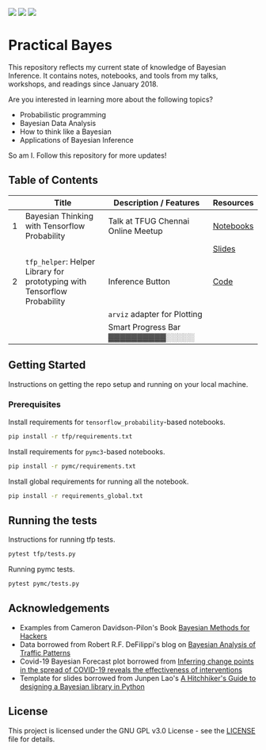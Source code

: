 ![](https://img.shields.io/badge/pymc-3.9.3-green) ![](https://img.shields.io/badge/tensorflow_probability-0.11.0-yellow) ![](https://img.shields.io/badge/license-GNU%20GPL%20v3.0-blue)

# Practical Bayes



This repository reflects my current state of knowledge of Bayesian Inference.
It contains notes, notebooks, and tools from my talks, workshops, and readings since January 2018.

Are you interested in learning more about the following topics?

- Probabilistic programming
- Bayesian Data Analysis
- How to think like a Bayesian
- Applications of Bayesian Inference

So am I. Follow this repository for more updates!

## Table of Contents

|      | Title                                                        | Description / Features                                       | Resources                                                    |
| ---- | ------------------------------------------------------------ | ------------------------------------------------------------ | ------------------------------------------------------------ |
| 1    | Bayesian Thinking with Tensorflow Probability                | Talk at TFUG Chennai Online Meetup | [Notebooks](tfp/)                                            |
|      |                                                              |                                                              | [Slides](https://drive.google.com/file/d/1I4BHlQZBo49pGy77LH3Xc_b2Hg41k7e7/view?usp=sharing) |
| 2    | `tfp_helper`: Helper Library for prototyping with Tensorflow Probability | Inference Button                                             | [Code](https://github.com/suriyadeepan/tfp_helper)           |
|      |                                                              | `arviz` adapter for Plotting                                 |                                                              |
|      |                                                              | Smart Progress Bar ▓▓▓▓▓▓▓▓▓▓░░░░░                   |                                                              |



## Getting Started

Instructions on getting the repo setup and running on your local machine.

### Prerequisites

Install requirements for `tensorflow_probability`-based notebooks.

```bash
pip install -r tfp/requirements.txt
```

Install requirements for `pymc3`-based notebooks.

```bash
pip install -r pymc/requirements.txt
```

Install global requirements for running all the notebook.

```bash
pip install -r requirements_global.txt
```

## Running the tests

Instructions for running tfp tests.

```bash
pytest tfp/tests.py
```

Running pymc tests.

```bash
pytest pymc/tests.py
```

## Acknowledgements

- Examples from Cameron Davidson-Pilon's Book [Bayesian Methods for Hackers](https://camdavidsonpilon.github.io/Probabilistic-Programming-and-Bayesian-Methods-for-Hackers/)
- Data borrowed from Robert R.F. DeFilippi's blog on [Bayesian Analysis of Traffic Patterns](https://medium.com/@rrfd/bayesian-analysis-for-traffic-patterns-480e71a680ab)
- Covid-19 Bayesian Forecast plot borrowed from [Inferring change points in the spread of COVID-19 reveals the effectiveness of interventions](https://science.sciencemag.org/content/369/6500/eabb9789)
- Template for slides borrowed from Junpen Lao's [A Hitchhiker's Guide to designing a Bayesian library in Python](https://docs.google.com/presentation/d/1xgNRJDwkWjTHOYMj5aGefwWiV8x-Tz55GfkBksZsN3g/edit?usp=sharing)

## License

This project is licensed under the GNU GPL v3.0 License - see the [LICENSE](LICENSE) file for details.
